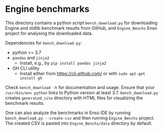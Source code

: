# Engine benchmarks

This directory contains a python script `bench_download.py` for downloading
Engine and stdlib benchmark results from GitHub, and `Engine_Benchs` Enso
project for analysing the downloaded data.

Dependencies for `bench_download.py`:

- python >= 3.7
- `pandas` and `jinja2`
  - Install, e.g., by `pip install pandas jinja2`
- GH CLI utility
  - Install either from https://cli.github.com/ or with
    `sudo apt-get install gh`

Check `bench_download -h` for documentation and usage. Ensure that your
`/usr/bin/env python` links to Python version at least 3.7. `bench_download.py`
creates `generated_site` directory with HTML files for visualizing the benchmark
results.

One can also analyze the benchmarks in Enso IDE by running
`bench_download.py --create-csv` and then running `Engine_Benchs` project. The
created CSV is pasted into `Engine_Benchs/data` directory by default.
